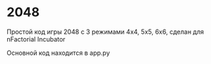 # 2048
Простой код игры 2048 с 3 режимами 4х4, 5х5, 6х6, сделан для nFactorial Incubator

Основной код находится в app.py
